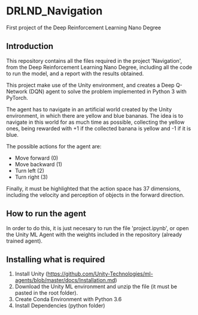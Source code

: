 # DRLND_Navigation
First project of the Deep Reinforcement Learning Nano Degree

## Introduction
This repository contains all the files required in the project 'Navigation', from the Deep Reinforcement Learning Nano Degree, including all the code to run the model, and a report with the results obtained.

This project make use of the Unity environment, and creates a Deep Q-Network (DQN) agent to solve the problem implemented in Python 3 with PyTorch.

The agent has to navigate in an artificial world created by the Unity environment, in which there are yellow and blue bananas. The idea is to navigate in this world for as much time as possible, collecting the yellow ones, being rewarded with +1 if the collected banana is yellow and -1 if it is blue.

The possible actions for the agent are:
- Move forward (0)
- Move backward (1)
- Turn left (2)
- Turn right (3)

Finally, it must be highlighted that the action space has 37 dimensions, including the velocity and perception of objects in the forward direction.

## How to run the agent
In order to do this, it is just necesary to run the file 'project.ipynb', or open the Unity ML Agent with the weights included in the repository (already trained agent).

## Installing what is required
1. Install Unity (https://github.com/Unity-Technologies/ml-agents/blob/master/docs/Installation.md)
2. Download the Unity ML environment and unzip the file (it must be pasted in the root folder).
3. Create Conda Environment with Python 3.6
4. Install Dependencies (python folder)
